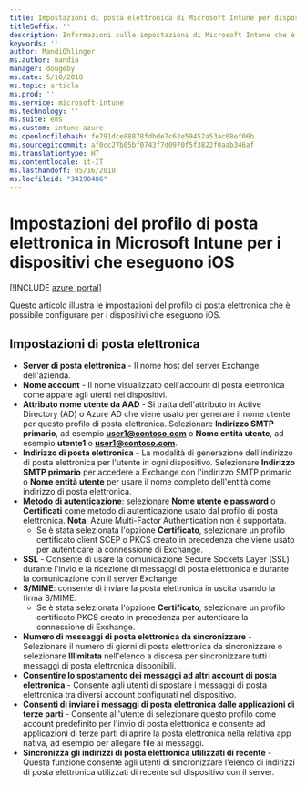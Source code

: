 ```yaml
---
title: Impostazioni di posta elettronica di Microsoft Intune per dispositivi iOS
titleSuffix: ''
description: Informazioni sulle impostazioni di Microsoft Intune che è possibile usare per configurare le impostazioni di posta elettronica nei dispositivi che eseguono iOS.
keywords: ''
author: MandiOhlinger
ms.author: mandia
manager: dougeby
ms.date: 5/10/2018
ms.topic: article
ms.prod: ''
ms.service: microsoft-intune
ms.technology: ''
ms.suite: ems
ms.custom: intune-azure
ms.openlocfilehash: fe791dce88878fdbde7c62e59452a53ac08ef06b
ms.sourcegitcommit: af0cc27b05bf0743f7d0970f5f3822f0aab346af
ms.translationtype: HT
ms.contentlocale: it-IT
ms.lasthandoff: 05/16/2018
ms.locfileid: "34190486"
---
```

# <a name="email-profile-settings-in-microsoft-intune-for-devices-running-ios"></a>Impostazioni del profilo di posta elettronica in Microsoft Intune per i dispositivi che eseguono iOS 

[!INCLUDE [azure_portal](./includes/azure_portal.md)]

Questo articolo illustra le impostazioni del profilo di posta elettronica che è possibile configurare per i dispositivi che eseguono iOS.

## <a name="email-settings"></a>Impostazioni di posta elettronica

- **Server di posta elettronica** - Il nome host del server Exchange dell'azienda.
- **Nome account** - Il nome visualizzato dell'account di posta elettronica come appare agli utenti nei dispositivi.
- **Attributo nome utente da AAD** - Si tratta dell'attributo in Active Directory (AD) o Azure AD che viene usato per generare il nome utente per questo profilo di posta elettronica. Selezionare **Indirizzo SMTP primario**, ad esempio **user1@contoso.com** o **Nome entità utente**, ad esempio **utente1** o **user1@contoso.com**.
- **Indirizzo di posta elettronica** - La modalità di generazione dell'indirizzo di posta elettronica per l'utente in ogni dispositivo. Selezionare **Indirizzo SMTP primario** per accedere a Exchange con l'indirizzo SMTP primario o **Nome entità utente** per usare il nome completo dell'entità come indirizzo di posta elettronica.
- **Metodo di autenticazione**: selezionare **Nome utente e password** o **Certificati** come metodo di autenticazione usato dal profilo di posta elettronica. **Nota**: Azure Multi-Factor Authentication non è supportata.
    - Se è stata selezionata l'opzione **Certificato**, selezionare un profilo certificato client SCEP o PKCS creato in precedenza che viene usato per autenticare la connessione di Exchange.
- **SSL** - Consente di usare la comunicazione Secure Sockets Layer (SSL) durante l'invio e la ricezione di messaggi di posta elettronica e durante la comunicazione con il server Exchange.
- **S/MIME**: consente di inviare la posta elettronica in uscita usando la firma S/MIME.
    - Se è stata selezionata l'opzione **Certificato**, selezionare un profilo certificato PKCS creato in precedenza per autenticare la connessione di Exchange.
- **Numero di messaggi di posta elettronica da sincronizzare** - Selezionare il numero di giorni di posta elettronica da sincronizzare o selezionare **Illimitata** nell'elenco a discesa per sincronizzare tutti i messaggi di posta elettronica disponibili.
- **Consentire lo spostamento dei messaggi ad altri account di posta elettronica** - Consente agli utenti di spostare i messaggi di posta elettronica tra diversi account configurati nel dispositivo.
- **Consenti di inviare i messaggi di posta elettronica dalle applicazioni di terze parti** - Consente all'utente di selezionare questo profilo come account predefinito per l'invio di posta elettronica e consente ad applicazioni di terze parti di aprire la posta elettronica nella relativa app nativa, ad esempio per allegare file ai messaggi.
- **Sincronizza gli indirizzi di posta elettronica utilizzati di recente** - Questa funzione consente agli utenti di sincronizzare l'elenco di indirizzi di posta elettronica utilizzati di recente sul dispositivo con il server.
